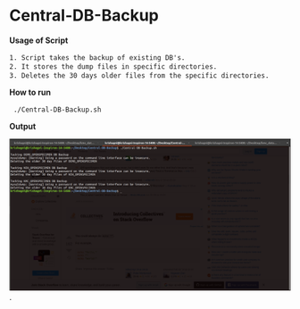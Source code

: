 # Central-DB-Backup

**Usage of Script**

    1. Script takes the backup of existing DB's.
    2. It stores the dump files in specific directories.
    3. Deletes the 30 days older files from the specific directories.
    
**How to run**

     ./Central-DB-Backup.sh
     

**Output**

 ![image](https://github.com/Kaustubh-Wadagavi/Central-DB-Backup/blob/main/Output.png).
